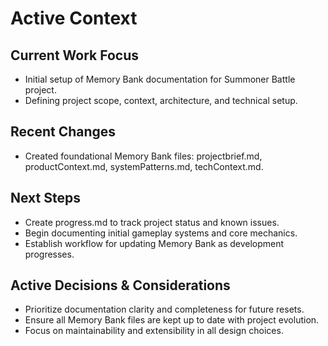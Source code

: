 # Active Context

## Current Work Focus
- Initial setup of Memory Bank documentation for Summoner Battle project.
- Defining project scope, context, architecture, and technical setup.

## Recent Changes
- Created foundational Memory Bank files: projectbrief.md, productContext.md, systemPatterns.md, techContext.md.

## Next Steps
- Create progress.md to track project status and known issues.
- Begin documenting initial gameplay systems and core mechanics.
- Establish workflow for updating Memory Bank as development progresses.

## Active Decisions & Considerations
- Prioritize documentation clarity and completeness for future resets.
- Ensure all Memory Bank files are kept up to date with project evolution.
- Focus on maintainability and extensibility in all design choices. 